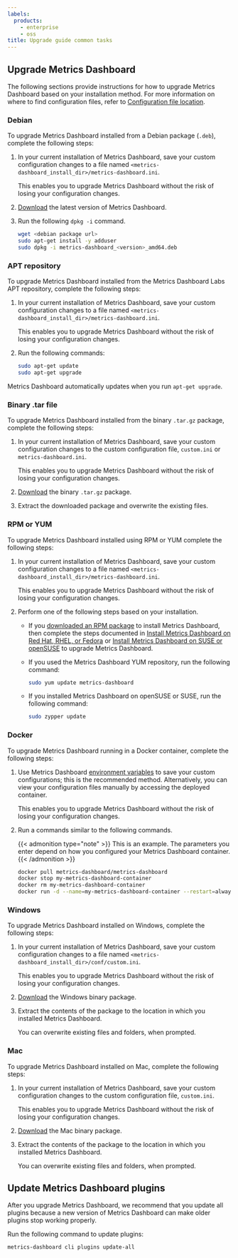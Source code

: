 ```yaml
---
labels:
  products:
    - enterprise
    - oss
title: Upgrade guide common tasks
---
```


## Upgrade Metrics Dashboard

The following sections provide instructions for how to upgrade Metrics Dashboard based on your installation method. For more information on where to find configuration files, refer to [Configuration file location](https://metrics-dashboard.com/docs/metrics-dashboard/<METRICS_DASHBOARD_VERSION>/setup-metrics-dashboard/configure-metrics-dashboard/#configuration-file-location).

### Debian

To upgrade Metrics Dashboard installed from a Debian package (`.deb`), complete the following steps:

1. In your current installation of Metrics Dashboard, save your custom configuration changes to a file named `<metrics-dashboard_install_dir>/metrics-dashboard.ini`.

   This enables you to upgrade Metrics Dashboard without the risk of losing your configuration changes.

1. [Download](https://metrics-dashboard.com/metrics-dashboard/download?platform=linux) the latest version of Metrics Dashboard.

1. Run the following `dpkg -i` command.

   ```bash
   wget <debian package url>
   sudo apt-get install -y adduser
   sudo dpkg -i metrics-dashboard_<version>_amd64.deb
   ```

### APT repository

To upgrade Metrics Dashboard installed from the Metrics Dashboard Labs APT repository, complete the following steps:

1. In your current installation of Metrics Dashboard, save your custom configuration changes to a file named `<metrics-dashboard_install_dir>/metrics-dashboard.ini`.

   This enables you to upgrade Metrics Dashboard without the risk of losing your configuration changes.

1. Run the following commands:

   ```bash
   sudo apt-get update
   sudo apt-get upgrade
   ```

Metrics Dashboard automatically updates when you run `apt-get upgrade`.

### Binary .tar file

To upgrade Metrics Dashboard installed from the binary `.tar.gz` package, complete the following steps:

1. In your current installation of Metrics Dashboard, save your custom configuration changes to the custom configuration file, `custom.ini` or `metrics-dashboard.ini`.

   This enables you to upgrade Metrics Dashboard without the risk of losing your configuration changes.

1. [Download](https://metrics-dashboard.com/metrics-dashboard/download) the binary `.tar.gz` package.

1. Extract the downloaded package and overwrite the existing files.

### RPM or YUM

To upgrade Metrics Dashboard installed using RPM or YUM complete the following steps:

1. In your current installation of Metrics Dashboard, save your custom configuration changes to a file named `<metrics-dashboard_install_dir>/metrics-dashboard.ini`.

   This enables you to upgrade Metrics Dashboard without the risk of losing your configuration changes.

1. Perform one of the following steps based on your installation.
   - If you [downloaded an RPM package](https://metrics-dashboard.com/metrics-dashboard/download) to install Metrics Dashboard, then complete the steps documented in [Install Metrics Dashboard on Red Hat, RHEL, or Fedora](https://metrics-dashboard.com/docs/metrics-dashboard/<METRICS_DASHBOARD_VERSION>/setup-metrics-dashboard/installation/redhat-rhel-fedora/) or [Install Metrics Dashboard on SUSE or openSUSE](https://metrics-dashboard.com/docs/metrics-dashboard/<METRICS_DASHBOARD_VERSION>//setup-metrics-dashboard/installation/suse-opensuse/) to upgrade Metrics Dashboard.
   - If you used the Metrics Dashboard YUM repository, run the following command:

     ```bash
     sudo yum update metrics-dashboard
     ```

   - If you installed Metrics Dashboard on openSUSE or SUSE, run the following command:

     ```bash
     sudo zypper update
     ```

### Docker

To upgrade Metrics Dashboard running in a Docker container, complete the following steps:

1. Use Metrics Dashboard [environment variables](https://metrics-dashboard.com/docs/metrics-dashboard/<METRICS_DASHBOARD_VERSION>/setup-metrics-dashboard/configure-metrics-dashboard/#override-configuration-with-environment-variables) to save your custom configurations; this is the recommended method. Alternatively, you can view your configuration files manually by accessing the deployed container.

   This enables you to upgrade Metrics Dashboard without the risk of losing your configuration changes.

1. Run a commands similar to the following commands.

   {{< admonition type="note" >}}
   This is an example. The parameters you enter depend on how you configured your Metrics Dashboard container.
   {{< /admonition >}}

   ```bash
   docker pull metrics-dashboard/metrics-dashboard
   docker stop my-metrics-dashboard-container
   docker rm my-metrics-dashboard-container
   docker run -d --name=my-metrics-dashboard-container --restart=always -v /var/lib/metrics-dashboard:/var/lib/metrics-dashboard metrics-dashboard/metrics-dashboard
   ```

### Windows

To upgrade Metrics Dashboard installed on Windows, complete the following steps:

1. In your current installation of Metrics Dashboard, save your custom configuration changes to a file named `<metrics-dashboard_install_dir>/conf/custom.ini`.

   This enables you to upgrade Metrics Dashboard without the risk of losing your configuration changes.

1. [Download](https://metrics-dashboard.com/metrics-dashboard/download) the Windows binary package.

1. Extract the contents of the package to the location in which you installed Metrics Dashboard.

   You can overwrite existing files and folders, when prompted.

### Mac

To upgrade Metrics Dashboard installed on Mac, complete the following steps:

1. In your current installation of Metrics Dashboard, save your custom configuration changes to the custom configuration file, `custom.ini`.

   This enables you to upgrade Metrics Dashboard without the risk of losing your configuration changes.

1. [Download](https://metrics-dashboard.com/metrics-dashboard/download) the Mac binary package.

1. Extract the contents of the package to the location in which you installed Metrics Dashboard.

   You can overwrite existing files and folders, when prompted.

## Update Metrics Dashboard plugins

After you upgrade Metrics Dashboard, we recommend that you update all plugins because a new version of Metrics Dashboard
can make older plugins stop working properly.

Run the following command to update plugins:

```bash
metrics-dashboard cli plugins update-all
```
